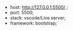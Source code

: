 - host: http://127.0.0.1:5500/ ;
- port: 5500;
- stack: vscode/Live server;     
- framework: bootstrap;    

